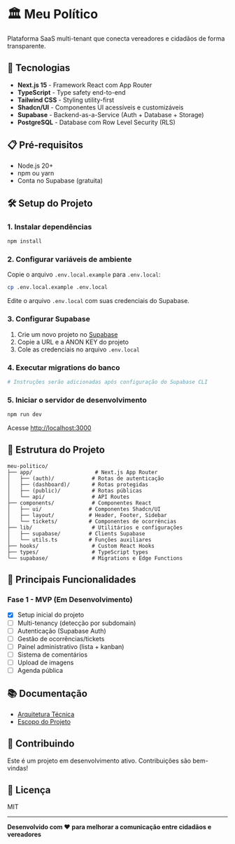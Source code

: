 # 🏛️ Meu Político

Plataforma SaaS multi-tenant que conecta vereadores e cidadãos de forma transparente.

## 🚀 Tecnologias

- **Next.js 15** - Framework React com App Router
- **TypeScript** - Type safety end-to-end
- **Tailwind CSS** - Styling utility-first
- **Shadcn/UI** - Componentes UI acessíveis e customizáveis
- **Supabase** - Backend-as-a-Service (Auth + Database + Storage)
- **PostgreSQL** - Database com Row Level Security (RLS)

## 📋 Pré-requisitos

- Node.js 20+
- npm ou yarn
- Conta no Supabase (gratuita)

## 🛠️ Setup do Projeto

### 1. Instalar dependências

```bash
npm install
```

### 2. Configurar variáveis de ambiente

Copie o arquivo `.env.local.example` para `.env.local`:

```bash
cp .env.local.example .env.local
```

Edite o arquivo `.env.local` com suas credenciais do Supabase.

### 3. Configurar Supabase

1. Crie um novo projeto no [Supabase](https://supabase.com)
2. Copie a URL e a ANON KEY do projeto
3. Cole as credenciais no arquivo `.env.local`

### 4. Executar migrations do banco

```bash
# Instruções serão adicionadas após configuração do Supabase CLI
```

### 5. Iniciar o servidor de desenvolvimento

```bash
npm run dev
```

Acesse [http://localhost:3000](http://localhost:3000)

## 📁 Estrutura do Projeto

```
meu-politico/
├── app/                    # Next.js App Router
│   ├── (auth)/            # Rotas de autenticação
│   ├── (dashboard)/       # Rotas protegidas
│   ├── (public)/          # Rotas públicas
│   └── api/               # API Routes
├── components/            # Componentes React
│   ├── ui/               # Componentes Shadcn/UI
│   ├── layout/           # Header, Footer, Sidebar
│   └── tickets/          # Componentes de ocorrências
├── lib/                   # Utilitários e configurações
│   ├── supabase/         # Clients Supabase
│   └── utils.ts          # Funções auxiliares
├── hooks/                 # Custom React Hooks
├── types/                 # TypeScript types
└── supabase/              # Migrations e Edge Functions
```

## 🔑 Principais Funcionalidades

### Fase 1 - MVP (Em Desenvolvimento)

- [x] Setup inicial do projeto
- [ ] Multi-tenancy (detecção por subdomain)
- [ ] Autenticação (Supabase Auth)
- [ ] Gestão de ocorrências/tickets
- [ ] Painel administrativo (lista + kanban)
- [ ] Sistema de comentários
- [ ] Upload de imagens
- [ ] Agenda pública

## 📚 Documentação

- [Arquitetura Técnica](./ARCHITECTURE.md)
- [Escopo do Projeto](./Escopo%20—%20Plataforma%20Meu%20Político.md)

## 🤝 Contribuindo

Este é um projeto em desenvolvimento ativo. Contribuições são bem-vindas!

## 📄 Licença

MIT

---

**Desenvolvido com ❤️ para melhorar a comunicação entre cidadãos e vereadores**
